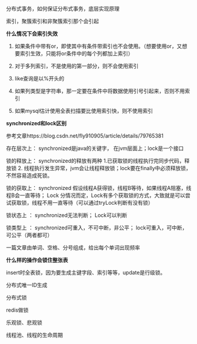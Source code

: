 分布式事务，如何保证分布式事务，底层实现原理

索引，聚簇索引和非聚簇索引那个会引起



**什么情况下会索引失效**

1. 如果条件中带有or，即使其中有条件带索引也不会使用。（想要使用or，又想要索引生效，只能将or条件中的每个列都加上索引）

2. 对于多列索引，不是使用的第一部分，则不会使用索引

3. like查询是以%开头的

4. 如果列类型是字符串，那一定要在条件中将数据使用引号引起来，否则不用索引

5. 如果mysql估计使用全表扫描要比使用索引快，则不使用索引



**synchronized和lock区别**

参考文章https://blog.csdn.net/fly910905/article/details/79765381

存在层次上： synchronized是java的关键字，  在jvm层面上；lock是一个接口

锁的释放上： synchronized的释放有两种 1.已获取锁的线程执行完同步代码，释放锁 2. 线程执行发生异常，jvm会让线程释放锁；lock要在finally中必须释放锁，不然容易造成死锁。

锁的获取上： synchronized 假设线程A获得锁，线程B等待，如果线程A阻塞，线程B会一直等待； Lock 分情况而定，Lock有多个获取锁的方式，大致就是可以尝试获取锁，线程不用一直等待（可以通过tryLock判断有没有锁）

锁状态上  ： synchronized无法判断； Lock可以判断

锁类型上  ： synchronized可重入，不可中断，非公平； lock可重入，可中断，可公平（两者都可）

  


一篇文章由单词、空格、分号组成，给出每个单词出现频率

**什么样的操作会锁住整张表**

insert时全表锁，因为要生成主键字段、索引等等，update是行级锁。

分布式唯一ID生成

分布式锁

redis做锁

乐观锁、悲观锁

线程池、线程的生命周期

